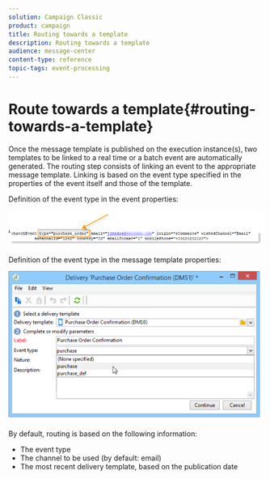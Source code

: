 ```yaml
---
solution: Campaign Classic
product: campaign
title: Routing towards a template
description: Routing towards a template
audience: message-center
content-type: reference
topic-tags: event-processing
---
```


# Route towards a template{#routing-towards-a-template}

Once the message template is published on the execution instance(s), two templates to be linked to a real time or a batch event are automatically generated. The routing step consists of linking an event to the appropriate message template. Linking is based on the event type specified in the properties of the event itself and those of the template.

Definition of the event type in the event properties:

![](assets/messagecenter_event_type_001.png)

Definition of the event type in the message template properties:

![](assets/messagecenter_event_type_002.png)

By default, routing is based on the following information:

* The event type
* The channel to be used (by default: email)
* The most recent delivery template, based on the publication date
